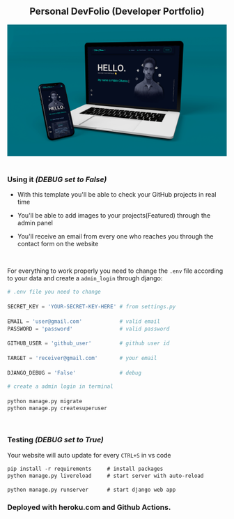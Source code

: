 <h2 align="center">Personal DevFolio (Developer Portfolio)</h2>
  
![mockup image with mobile and laptop](assets/mockup.jpg "Title") 
<br>
<br>


### <b>Using it</b> <i>(DEBUG set to False)</i>
- With this template you'll be able to check your GitHub projects in real time  

- You'll be able to add images to your projects(Featured) through the admin panel  

- You'll receive an email from every one who reaches you through the contact form on the website 

<br>

For everything to work properly you need to change the `.env` file according to your data and create a `admin_login` through django:
```python
# .env file you need to change

SECRET_KEY = 'YOUR-SECRET-KEY-HERE' # from settings.py

EMAIL = 'user@gmail.com'            # valid email
PASSWORD = 'password'               # valid password

GITHUB_USER = 'github_user'         # github user id

TARGET = 'receiver@gmail.com'       # your email

DJANGO_DEBUG = 'False'              # debug
``` 
```python
# create a admin login in terminal

python manage.py migrate
python manage.py createsuperuser
```  
<br>

### <b>Testing</b> <i>(DEBUG set to True)</i>
Your website will auto update for every `CTRL+S` in vs code

```
pip install -r requirements     # install packages
python manage.py livereload     # start server with auto-reload

python manage.py runserver      # start django web app
```  
  
### Deployed with heroku.com and Github Actions.
